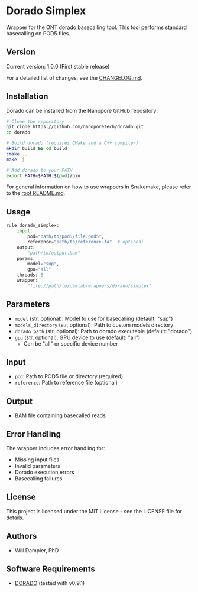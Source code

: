 # Dorado Simplex

Wrapper for the ONT dorado basecalling tool.
This tool performs standard basecalling on POD5 files.

## Version

Current version: 1.0.0 (First stable release)

For a detailed list of changes, see the [CHANGELOG.md](CHANGELOG.md).

## Installation

Dorado can be installed from the Nanopore GitHub repository:

```bash
# Clone the repository
git clone https://github.com/nanoporetech/dorado.git
cd dorado

# Build dorado (requires CMake and a C++ compiler)
mkdir build && cd build
cmake ..
make -j

# Add dorado to your PATH
export PATH=$PATH:$(pwd)/bin
```

For general information on how to use wrappers in Snakemake, please refer to the [root README.md](../../../README.md).

## Usage

```python
rule dorado_simplex:
    input:
        pod="path/to/pod5/file.pod5",
        reference="path/to/reference.fa"  # optional
    output:
        "path/to/output.bam"
    params:
        model="sup",
        gpu="all"
    threads: 8
    wrapper:
        "file://path/to/damlab-wrappers/dorado/simplex"
```

## Parameters

- `model` (str, optional): Model to use for basecalling (default: "sup")
- `models_directory` (str, optional): Path to custom models directory
- `dorado_path` (str, optional): Path to dorado executable (default: "dorado")
- `gpu` (str, optional): GPU device to use (default: "all")
  - Can be "all" or specific device number

## Input
* `pod`: Path to POD5 file or directory (required)
* `reference`: Path to reference file (optional)

## Output
* BAM file containing basecalled reads

## Error Handling

The wrapper includes error handling for:
- Missing input files
- Invalid parameters
- Dorado execution errors
- Basecalling failures

## License

This project is licensed under the MIT License - see the LICENSE file for details.

## Authors
* Will Dampier, PhD

## Software Requirements
* [DORADO](https://github.com/nanoporetech/dorado) (tested with v0.9.1) 